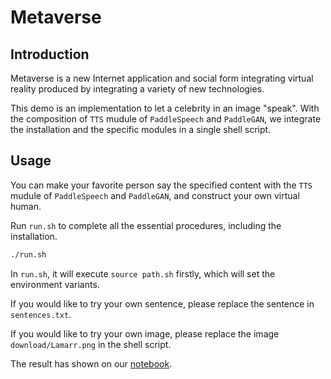 # Metaverse

## Introduction
Metaverse is a new Internet application and social form integrating virtual reality produced by integrating a variety of new technologies. 

This demo is an implementation to let a celebrity in an image "speak". With the composition of `TTS` mudule of `PaddleSpeech` and `PaddleGAN`, we integrate the installation and the specific modules in a single shell script. 

## Usage

You can make your favorite person say the specified content with the `TTS` mudule of `PaddleSpeech` and `PaddleGAN`, and construct your own virtual human.

Run `run.sh` to complete all the essential procedures, including the installation.  

```bash
./run.sh
```
In `run.sh`, it will execute `source path.sh` firstly, which will set the environment variants. 

If you would like to try your own sentence, please replace the sentence in `sentences.txt`.

If you would like to try your own image, please replace the image `download/Lamarr.png` in the shell script.

The result has shown on our [notebook](https://github.com/PaddlePaddle/PaddleSpeech/blob/develop/docs/tutorial/tts/tts_tutorial.ipynb).
